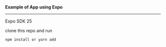 
**Example of App using Expo**


----------


Expo SDK 25

clone this repo 
and run

    npm install or yarn add



    
